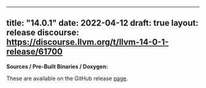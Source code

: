 
---
title: "14.0.1"
date: 2022-04-12
draft: true
layout: release
discourse: https://discourse.llvm.org/t/llvm-14-0-1-release/61700
---

**Sources / Pre-Built Binaries / Doxygen:**

These are available on the GitHub release [page](https://github.com/llvm/llvm-project/releases/tag/llvmorg-14.0.1).
